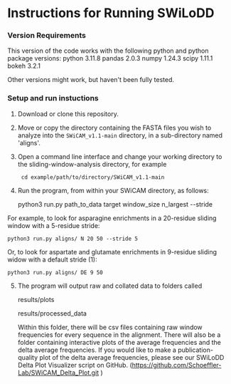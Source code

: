 # Instructions for Running SWiLoDD
### Version Requirements
This version of the code works with the following python and python package versions:
python 3.11.8
pandas 2.0.3
numpy 1.24.3
scipy 1.11.1
bokeh 3.2.1

Other versions might work, but haven't been fully tested. 

### Setup and run instuctions

1) Download or clone this repository.
   
2) Move or copy the directory containing the FASTA files you wish to analyze into the `SWiCAM_v1.1-main` directory, in a sub-directory named 'aligns'.

3) Open a command line interface and change your working directory to the sliding-window-analysis directory, for example

        cd example/path/to/directory/SWiCAM_v1.1-main

4) Run the program, from within your SWiCAM directory, as follows:

    python3 run.py path_to_data target window_size n_largest --stride

For example, to look for asparagine enrichments in a 20-residue sliding window with a 5-residue stride:

    python3 run.py aligns/ N 20 50 --stride 5

Or, to look for aspartate and glutamate enrichments in 9-residue sliding widow with a default stride (1):

    python3 run.py aligns/ DE 9 50

5) The program will output raw and collated data to folders called

      results/plots

      results/processed_data
   
   Within this folder, there will be csv files containing raw window frequencies for every sequence in the alignment.
   There will also be a folder containing interactive plots of the average frequencies and the delta average frequencies.
   If you would like to make a publication-quality plot of the delta average frequencies, please see our SWiLoDD Delta Plot Visualizer script on GitHub.
   (https://github.com/Schoeffler-Lab/SWiCAM_Delta_Plot.git )
